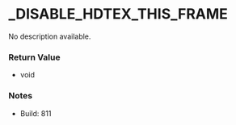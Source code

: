 # _DISABLE_HDTEX_THIS_FRAME

No description available.

### Return Value
* void

### Notes
* Build: 811

